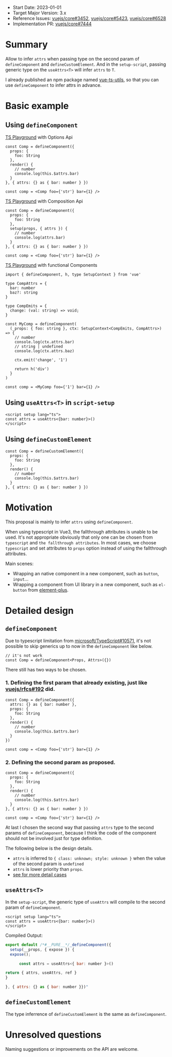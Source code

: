 - Start Date: 2023-01-01
- Target Major Version: 3.x
- Reference Issues: [vuejs/core#3452](https://github.com/vuejs/core/issues/3452), [vuejs/core#5423](https://github.com/vuejs/core/issues/5423), [vuejs/core#6528](https://github.com/vuejs/core/discussions/6528)
- Implementation PR: [vuejs/core#7444](https://github.com/vuejs/core/pull/7444)

# Summary
Allow to infer `attrs` when passing type on the second param of `defineComponent` and `defineCustomElement`. 
And in the `setup-script`,  passing generic type on the `useAttrs<T>` will infer `attrs` to `T`.

I already published an npm package named [vue-ts-utils](https://github.com/rudy-xhd/vue-ts-utils), so that you can use `defineComponent` to infer attrs in advance.

# Basic example

## Using `defineComponent`
[TS Playground](https://www.typescriptlang.org/play?jsx=1#code/JYWwDg9gTgLgBAbzgEwKYDNgDtUGELgQ5bwC+c6UBcA5AG4CuqAtDAM7MMzAA2bNAWABQwgMZE28fODgBeFBmx4CkYjAAUCYXDhgqYNgC5E2nRQgRjAZRhRsAcwA0p0s6E6oqLGijqAlIikwq6IcACGMLZGgeFsoQBGYVDGWAwg8ahQcOSkfsJiEvDiMvIAPNJg5hCyCDQAjDTkiVA1deQA9AB8wkA) with Options Api
```tsx
const Comp = defineComponent({
  props: {
    foo: String
  },
  render() {
    // number
    console.log(this.$attrs.bar)
  }
}, { attrs: {} as { bar: number } })

const comp = <Comp foo={'str'} bar={1} />
```

[TS Playground](https://www.typescriptlang.org/play?jsx=1#code/JYWwDg9gTgLgBAbzgEwKYDNgDtUGELgQ5bwC+c6UBcA5AG4CuqAtDAM7MMzAA2bNAWABQwgMZE28fODgBeFBmx4CkYjAAUCYXDhgqYNgC5E2nRQgRjAZRhRsAcwA0p0s6E62qGAzDq9EA0dEOABDGFs2OFIAShN3M3EsNggeVAA6Hgh7P302NPQLWIB6IrhJOyx7Ux1E5NSMrPUwiLSAIxCoYtKsBhBW1CgXYVdg5qgjRHIQyKR2qGMevoGoqOjhMQl4cRl5AB5pMHMIWQQaAEYacjmTs-IigD5hIA) with Composition Api
```tsx
const Comp = defineComponent({
  props: {
    foo: String
  },
  setup(props, { attrs }) {
    // number
    console.log(attrs.bar)
  }
}, { attrs: {} as { bar: number } })

const comp = <Comp foo={'str'} bar={1} />
```


[TS Playground](https://www.typescriptlang.org/play?jsx=1#code/JYWwDg9gTgLgBAbzgEwKYDNgDtUGELgQ5bwC+c6UBcA5AG4CuqAtDAM7MMzAA2bNAWABQwgMZE28fODgBeFBmx4CkYjAAUCYXDhgqYNgC5E2nRQgRjAZRhRsAcwA0p0s6E62qGAzDq9EA0dEOABDGFs2OFIAShN3M3EsNggeVAA6Hgh7P302NPQLWIB6IrhJOyx7Ux1E5NSMrPUwiLSAIxCoYtKsBhBW1CgXYVdg5qgjRHIQyKR2qGMevoGoqOjhMQl4cRl5AB5pMHMIWQQaAEYacjmTs-IigD5hIA) with functional Components
```tsx
import { defineComponent, h, type SetupContext } from 'vue'

type CompAttrs = {
  bar: number
  baz?: string
}

type CompEmits = {
  change: (val: string) => void;
}

const MyComp = defineComponent(
  (_props: { foo: string }, ctx: SetupContext<CompEmits, CompAttrs>) => {
    // number
    console.log(ctx.attrs.bar)
    // string | undefined
    console.log(ctx.attrs.baz)

    ctx.emit('change', '1')

    return h('div')
  }
)

const comp = <MyComp foo={'1'} bar={1} />
```


## Using `useAttrs<T>` in `script-setup`

```vue
<script setup lang="ts">
const attrs = useAttrs<{bar: number}>()
</script>
```

## Using `defineCustomElement`
```tsx
const Comp = defineCustomElement({
  props: {
    foo: String
  },
  render() {
    // number
    console.log(this.$attrs.bar)
  }
}, { attrs: {} as { bar: number } })

```

# Motivation
This proposal is mainly to infer `attrs` using `defineComponent`.

When using typescript in Vue3, the fallthrough attributes is unable to be used. It's not appropriate obviously that only one can be chosen from `typescript` and `the fallthrough attributes`. In most cases, we choose `typescript` and set attributes to `props` option instead of using the fallthrough attributes.

Main scenes:

- Wrapping an native component in a new component, such as `button`, `input`...
- Wrapping a component from UI library in a new component, such as `el-button` from [element-plus](https://github.com/element-plus/element-plus).

# Detailed design

## `defineComponent`
Due to typescript limitation from [microsoft/TypeScript#10571](https://github.com/microsoft/TypeScript/issues/10571), it's not possible to skip generics up to now in the `defineComponent` like below.
```tsx
// it's not work
const Comp = defineComponent<Props, Attrs>({})
```


There still has two ways to be chosen.

### 1. Defining the first param that already existing, just like [vuejs/rfcs#192](https://github.com/vuejs/rfcs/pull/192) did.
```tsx
const Comp = defineComponent({
  attrs: {} as { bar: number },
  props: {
    foo: String
  },
  render() {
    // number
    console.log(this.$attrs.bar)
  }
})

const comp = <Comp foo={'str'} bar={1} />
```
### 2. Defining the second param as proposed.
```tsx
const Comp = defineComponent({
  props: {
    foo: String
  },
  render() {
    // number
    console.log(this.$attrs.bar)
  }
}, { attrs: {} as { bar: number } })

const comp = <Comp foo={'str'} bar={1} />
```

At last I chosen the second way that passing `attrs` type to the second params of `defineComponent`, because I think the code of the component should not be involved just for type definition.


The following below is the design details.
- `attrs` is inferred to `{ class: unknown; style: unknown }` when the value of the second param is `undefined`
- `attrs` is lower priority  than `props`.
- [see for more detail cases](https://github.com/vuejs/core/pull/7444/files#diff-241bba82b0b4ebadd7a9c19ed82eed97283874b6d15ed32d62c05184e29ecb91R1195-R1306)

## `useAttrs<T>`
In the `setup-script`, the generic type of `useAttrs` will compile to the second param of `defineComponent`.

```vue
<script setup lang="ts">
const attrs = useAttrs<{bar: number}>()
</script>
```

Compiled Output:

```js
export default /*#__PURE__*/_defineComponent({
  setup(__props, { expose }) {
  expose();

      const attrs = useAttrs<{ bar: number }>()

return { attrs, useAttrs, ref }
}

}, { attrs: {} as { bar: number }})"
```

## `defineCustomElement`
The type inferrence of `defineCustomElement` is the same as `defineComponent`.


# Unresolved questions
Naming suggestions or improvements on the API are welcome.

